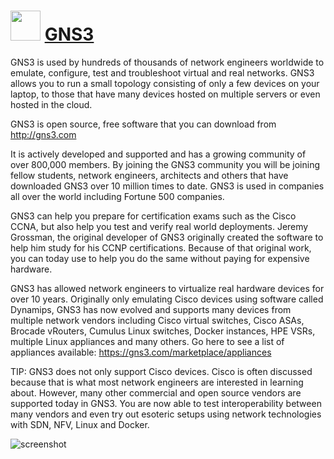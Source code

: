 ﻿# <img src="https://cdn.jsdelivr.net/gh/chtof/chocolatey-packages/automatic/gns3/gns3.png" width="48" height="48"/> [GNS3](https://chocolatey.org/packages/gns3)

GNS3 is used by hundreds of thousands of network engineers worldwide to emulate, configure, test and troubleshoot virtual and real networks. GNS3 allows you to run a small topology consisting of only a few devices on your laptop, to those that have many devices hosted on multiple servers or even hosted in the cloud.

GNS3 is open source, free software that you can download from http://gns3.com

It is actively developed and supported and has a growing community of over 800,000 members. By joining the GNS3 community you will be joining fellow students, network engineers, architects and others that have downloaded GNS3 over 10 million times to date. GNS3 is used in companies all over the world including Fortune 500 companies.

GNS3 can help you prepare for certification exams such as the Cisco CCNA, but also help you test and verify real world deployments. Jeremy Grossman, the original developer of GNS3 originally created the software to help him study for his CCNP certifications. Because of that original work, you can today use to help you do the same without paying for expensive hardware.

GNS3 has allowed network engineers to virtualize real hardware devices  for over 10 years. Originally only emulating Cisco devices using software called Dynamips, GNS3 has now evolved and supports many devices from multiple network vendors  including Cisco virtual switches, Cisco ASAs, Brocade vRouters, Cumulus Linux switches, Docker instances, HPE VSRs, multiple Linux appliances and many others. Go here to see a list of appliances available: https://gns3.com/marketplace/appliances

TIP: GNS3 does not only support Cisco devices. Cisco is often discussed because that is what most network engineers are interested in learning about. However, many other commercial and open source vendors are supported today in GNS3. You are now able to test interoperability between many vendors and even try out esoteric setups using network technologies with SDN, NFV, Linux and Docker.

![screenshot](https://cdn.jsdelivr.net/gh/chtof/chocolatey-packages/automatic/gns3/screenshot.png)